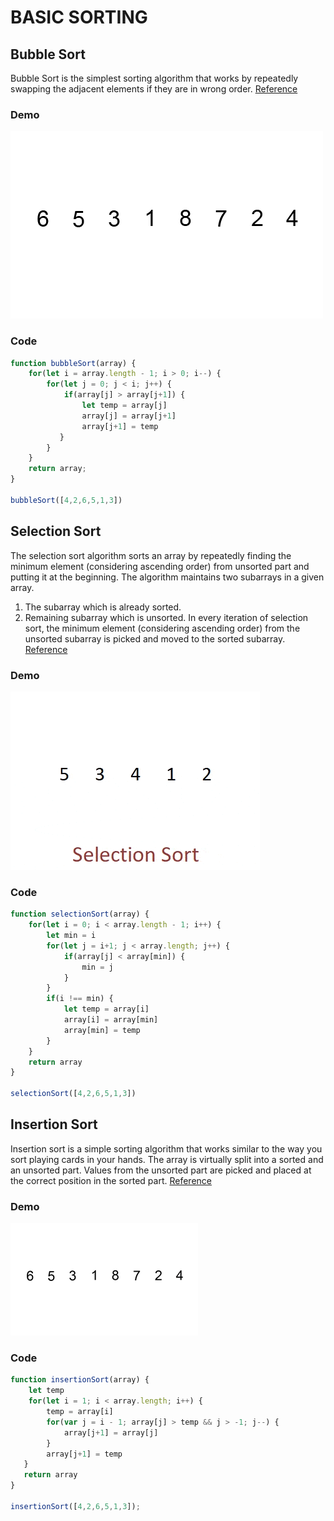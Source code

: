 # BASIC SORTING


## Bubble Sort

Bubble Sort is the simplest sorting algorithm that works by repeatedly swapping the adjacent elements if they are in wrong order. [Reference](https://www.geeksforgeeks.org/)

### Demo
![demo for bubble sort](../_media/bubblesort.gif)

### Code

```javascript
function bubbleSort(array) {
    for(let i = array.length - 1; i > 0; i--) {
        for(let j = 0; j < i; j++) {
            if(array[j] > array[j+1]) {
                let temp = array[j]
                array[j] = array[j+1]
                array[j+1] = temp        
           }
        }
    }
    return array;
}
 
bubbleSort([4,2,6,5,1,3])
```

## Selection Sort

The selection sort algorithm sorts an array by repeatedly finding the minimum element (considering ascending order) from unsorted part and putting it at the beginning. The algorithm maintains two subarrays in a given array.
1) The subarray which is already sorted. 
2) Remaining subarray which is unsorted.
In every iteration of selection sort, the minimum element (considering ascending order) from the unsorted subarray is picked and moved to the sorted subarray. [Reference](https://www.geeksforgeeks.org/selection-sort/)

### Demo

![demo for selection sort](../_media/selectionsort.gif)

### Code

```javascript
function selectionSort(array) {
    for(let i = 0; i < array.length - 1; i++) {
        let min = i
        for(let j = i+1; j < array.length; j++) {
            if(array[j] < array[min]) {
                min = j
            }
        }
        if(i !== min) {
            let temp = array[i]
            array[i] = array[min]
            array[min] = temp
        }
    }
    return array
}

selectionSort([4,2,6,5,1,3])
```

## Insertion Sort

Insertion sort is a simple sorting algorithm that works similar to the way you sort playing cards in your hands. The array is virtually split into a sorted and an unsorted part. Values from the unsorted part are picked and placed at the correct position in the sorted part. [Reference](https://www.geeksforgeeks.org/)

### Demo

![demo for insertion sort](../_media/insertionsort.gif)

### Code

```javascript
function insertionSort(array) {
    let temp
    for(let i = 1; i < array.length; i++) {
        temp = array[i]
        for(var j = i - 1; array[j] > temp && j > -1; j--) {
            array[j+1] = array[j]
        }
        array[j+1] = temp
   }
   return array
}

insertionSort([4,2,6,5,1,3]);
```

